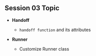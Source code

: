 ## **Session 03 Topic**

- **Handoff**
    * `handoff function` and its attributes

- **Runner**
    * Customize Runner class